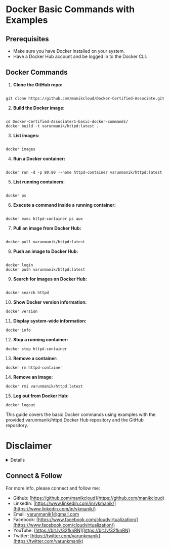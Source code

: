 # Docker Basic Commands with Examples

## Prerequisites

- Make sure you have Docker installed on your system.
- Have a Docker Hub account and be logged in to the Docker CLI.

## Docker Commands

1. **Clone the GitHub repo:**

```

git clone https://github.com/manikcloud/Docker-Certified-Associate.git
```





2. **Build the Docker image:**

```

cd Docker-Certified-Associate/1-basic-docker-commands/
docker build -t varunmanik/httpd:latest .
```


3. **List images:**

```

docker images
```





4. **Run a Docker container:**

```

docker run -d -p 80:80 --name httpd-container varunmanik/httpd:latest
```





5. **List running containers:**

```

docker ps
```



6. **Execute a command inside a running container:**

```

docker exec httpd-container ps aux
```





7. **Pull an image from Docker Hub:**

```

docker pull varunmanik/httpd:latest

```




8. **Push an image to Docker Hub:**

```

docker login
docker push varunmanik/httpd:latest
```





9. **Search for images on Docker Hub:**

```

docker search httpd

```


10. **Show Docker version information:**

 ```
 docker version
 ```

11. **Display system-wide information:**

 ```
 docker info
 ```

12. **Stop a running container:**

 ```
 docker stop httpd-container
 ```

13. **Remove a container:**

 ```
 docker rm httpd-container
 ```

14. **Remove an image:**

 ```
 docker rmi varunmanik/httpd:latest
 ```

15. **Log out from Docker Hub:**

 ```
 docker logout
 ```
This guide covers the basic Docker commands using examples with the provided varunmanik/httpd Docker Hub repository and the GitHub repository.





# Disclaimer
<details>

Please note that the entire repository is owned and maintained by [Varun Kumar Manik](https://www.linkedin.com/in/vkmanik/). While every effort has been made to ensure the accuracy and reliability of the information and resources provided in this repository, Varun Kumar Manik takes full responsibility for any errors or inaccuracies that may be present.

Simplilearn is not responsible for the content or materials provided in this repository and disclaims all liability for any issues, misunderstandings, or claims that may arise from the use of the information or materials provided. By using this repository, you acknowledge that Varun Kumar Manik is solely accountable for its content, and you agree to hold Simplilearn harmless from any claims or liabilities that may arise as a result of your use or reliance on the information provided herein.

It is important to understand that this repository contains educational materials for a training course, and users are expected to apply their own judgment and discretion when utilizing the provided resources. Neither Varun Kumar Manik nor Simplilearn can guarantee specific results or outcomes from following the materials in this repository.

</details>

## Connect & Follow

For more info, please connect and follow me:

- Github: [https://github.com/manikcloud](https://github.com/manikcloud)
- LinkedIn: [https://www.linkedin.com/in/vkmanik/](https://www.linkedin.com/in/vkmanik/)
- Email: [varunmanik1@gmail.com](mailto:varunmanik1@gmail.com)
- Facebook: [https://www.facebook.com/cloudvirtualization/](https://www.facebook.com/cloudvirtualization/)
- YouTube: [https://bit.ly/32fknRN](https://bit.ly/32fknRN)
- Twitter: [https://twitter.com/varunkmanik](https://twitter.com/varunkmanik)